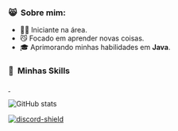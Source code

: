 <h3> 😸 &nbsp;Sobre mim: </h3>
  
- 🧑‍🎓 Iniciante na área.
- 😼 Focado em aprender novas coisas.
- 🎓 Aprimorando minhas habilidades em **Java**.

<h3> 📌 &nbsp;Minhas Skills </h3>

<p align="left">
  <a href="#">
    <img src="https://img.shields.io/badge/Java-ED8B00?style=for-the-badge&logo=java&logoColor=white" alt="">
  </a>
  <a href="#">
    <img src="https://img.shields.io/badge/MySQL-00000F?style=for-the-badge&logo=mysql&logoColor=white" alt="">
  </a>
</p>

![GitHub stats](https://github-readme-stats.vercel.app/api?username=Vinnih-1&count_private=true&show_icons=true&theme=dark)

[discord-invite]: https://discord.gg/Rs4cwCbvnS
[discord-shield]: https://img.shields.io/discord/832601856403701771?label=Discord&logo=Discord&logoColor=white&style=for-the-badge
[ ![discord-shield][] ][discord-invite]
